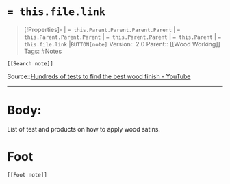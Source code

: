 # `= this.file.link`
>[!Properties]- | `= this.Parent.Parent.Parent.Parent` |  `= this.Parent.Parent.Parent` | `= this.Parent.Parent` | `= this.Parent` | `= this.file.link` |`BUTTON[note]` 
>Version:: 2.0
>Parent:: [[Wood Working]]
>Tags: #Notes
```meta-bind-embed
[[Search note]]
```
Source::[Hundreds of tests to find the best wood finish - YouTube](https://www.youtube.com/watch?v=496QJksdx3o&ab_channel=AlexandreChappel)
***
# Body:
 List of test and products on how to apply wood satins.










# Foot
```meta-bind-embed
[[Foot note]]
``` 
